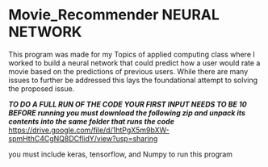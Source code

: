 # Movie_Recommender NEURAL NETWORK

This program was made for my Topics of applied computing class where I worked to build a neural network that could predict how a user would rate a movie based on the predictions of previous users. While there are many issues to further be addressed this lays the foundational attempt to solving the proposed issue.

***TO DO A FULL RUN OF THE CODE YOUR FIRST INPUT NEEDS TO BE 10***
***BEFORE running you must download the following zip and unpack its contents into the same folder that runs the code***
https://drive.google.com/file/d/1htPgX5m9bXW-spmHthC4CgNQ8DCflidY/view?usp=sharing

you must include
keras, tensorflow, and Numpy to run this program

